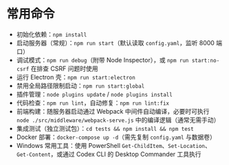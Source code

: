 # 常用命令
- 初始化依赖：`npm install`
- 启动服务器（常规）：`npm run start`（默认读取 `config.yaml`，监听 8000 端口）
- 调试模式：`npm run debug`（附带 Node Inspector），或 `npm run start:no-csrf` 在排查 CSRF 问题时使用
- 运行 Electron 壳：`npm run start:electron`
- 禁用全局路径限制启动：`npm run start:global`
- 插件管理：`node plugins update` / `node plugins install`
- 代码检查：`npm run lint`，自动修复：`npm run lint:fix`
- 前端构建：随服务器启动通过 Webpack 中间件自动编译，必要时可执行 `node ./src/middleware/webpack-serve.js` 中的编译逻辑（通常无需手动）
- 集成测试（独立测试包）：`cd tests && npm install && npm test`
- Docker 部署：`docker-compose up -d`（需先复制 `config.yaml` 与数据卷）
- Windows 常用工具：使用 PowerShell `Get-ChildItem`、`Set-Location`、`Get-Content`，或通过 Codex CLI 的 Desktop Commander 工具执行